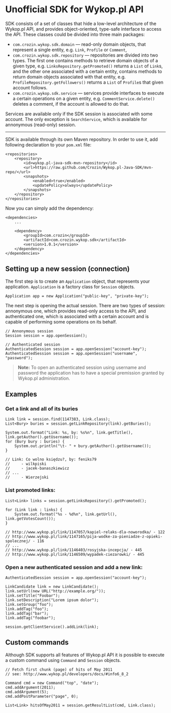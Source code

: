 Unofficial SDK for Wykop.pl API
===============================

SDK consists of a set of classes that hide a low-level architecture of the Wykop.pl API, and provides object-oriented, type-safe interface to access the API.
These classes could be divided into three main packages:

- `com.crozin.wykop.sdk.domain` — read-only domain objects, that represent a single entity, e.g. `Link`, `Profile` or `Comment`,
- `com.crozin.wykop.sdk.repository` — repositories are divided into two types. The first one contains methods to retrieve domain objects of a given type, e.g. `LinksRepository.getPromoted()` returns a `List` of `Link`s, and the other one associated with a certain entity, contains methods to return domain objects associated with that entity, e.g. `ProfileRepository.getFollowers()` returns a `List` of `Profile`s that given account follows.
- `com.crozin.wykop.sdk.service` — services provide interfaces to execute a certain operations on a given entity, e.g. `CommentService.delete()` deletes a comment, if the account is allowed to do that.

Services are available only if the SDK session is associated with some account. The only exception is `SearchService`, which is available for annonymous (read-only) session.

---

SDK is available through its own Maven repository. In order to use it, add following declaration to your `pom.xml` file:

    <repositories>
		<repository>
			<id>wykop.pl-java-sdk-mvn-repository</id>
			<url>https://raw.github.com/Crozin/Wykop.pl-Java-SDK/mvn-repo/</url>
			<snapshots>
				<enabled>true</enabled>
				<updatePolicy>always</updatePolicy>
			</snapshots>
		</repository>
	</repositories>
    
Now you can simply add the dependency:

    <dependencies>
        ...
    
		<dependency>
			<groupId>com.crozin</groupId>
			<artifactId>com.crozin.wykop.sdk</artifactId>
			<version>1.0.1</version>
		</dependency>
	</dependencies>

Setting up a new session (connection)
-------------------------------------

The first step is to create an `Application` object, that represents your application. `Application` is a factory class for `Session` objects.

    Application app = new Application("public-key", "private-key");

The next step is opening the actual session. There are two types of session: annonymous one, which provides read-only access to the API, and authenticated one, which is associated with a certain account and is capable of performing some operations on its behalf.

    // Annonymous session
    Session session = app.openSession();

    // Authenticated session
    AuthenticatedSession session = app.openSession("account-key");
    AuthenticatedSession session = app.openSession("username", "password");

> **Note:** To open an authenticated session using username and password the application has to have a special premission granted by Wykop.pl administration.

Examples
--------

### Get a link and all of its buries

    Link link = session.find(1147383, Link.class);
    List<Bury> buries = session.getLinkRepository(link).getBuries();

    System.out.format("Link: %s, by: %s%n", link.getTitle(), link.getAuthor().getUsername());
    for (Bury bury : buries) {
        System.out.println("\t- " + bury.getAuthor().getUsername());
    }

    // Link: Co wolno księdzu?, by: feniks79
    //     - wilkpiski
    //     - jacek-banaszkiewicz
    // ...
    //     - Wierzejski

### List promoted links:

    List<Link> links = session.getLinksRepository().getPromoted();

    for (Link link : links) {
        System.out.format("%s - %d%n", link.getUrl(), link.getVotesCount());
    }

    // http://www.wykop.pl/link/1147057/kapiel-relaks-dla-noworodka/ - 122
    // http://www.wykop.pl/link/1147165/pija-wodke-za-pieniadze-z-opieki-spolecznej/ - 116
    // ...
    // http://www.wykop.pl/link/1146403/rosyjska-incepcja/ - 445
    // http://www.wykop.pl/link/1146509/wypadek-ciezarowki/ - 445

### Open a new authenticated session and add a new link:

    AuthenticatedSession session = app.openSession("account-key");
        
    LinkCandidate link = new LinkCandidate();
    link.setUrl(new URL("http://example.org/"));
    link.setTitle("Foobar");
    link.setDescription("Lorem ipsum dolor");
    link.setGroup("foo");
    link.addTag("foo");
    link.addTag("bar");
    link.addTag("foobar");

    session.getClientService().addLink(link);

Custom commands
---------------

Although SDK supports all features of Wykop.pl API it is possible to execute a custom command using `Command` and `Session` objects.

    // Fetch first chunk (page) of hits of May 2011
    // see: http://www.wykop.pl/developers/docs/#info6_8_2

    Command cmd = new Command("top", "date");
    cmd.addArgument(2011);
    cmd.addArgument(5);
    cmd.addPostParameter("page", 0);

    List<Link> hitsOfMay2011 = session.getResultList(cmd, Link.class);